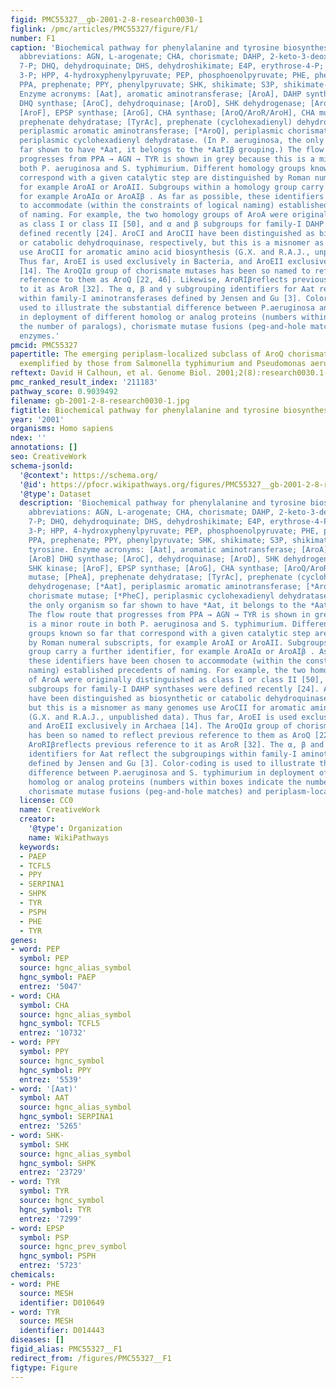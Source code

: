 ```yaml
---
figid: PMC55327__gb-2001-2-8-research0030-1
figlink: /pmc/articles/PMC55327/figure/F1/
number: F1
caption: 'Biochemical pathway for phenylalanine and tyrosine biosynthesis. Small-molecule
  abbreviations: AGN, L-arogenate; CHA, chorismate; DAHP, 2-keto-3-deoxy-D-arabino-heptulosonate
  7-P; DHQ, dehydroquinate; DHS, dehydroshikimate; E4P, erythrose-4-P; EPSP, enolpyruvylshikimate
  3-P; HPP, 4-hydroxyphenylpyruvate; PEP, phosphoenolpyruvate; PHE, phenylalanine;
  PPA, prephenate; PPY, phenylpyruvate; SHK, shikimate; S3P, shikimate-3-P; TYR, tyrosine.
  Enzyme acronyms: [Aat], aromatic aminotransferase; [AroA], DAHP synthase; [AroB]
  DHQ synthase; [AroC], dehydroquinase; [AroD], SHK dehydrogenase; [AroE], SHK kinase;
  [AroF], EPSP synthase; [AroG], CHA synthase; [AroQ/AroR/AroH], CHA mutase; [PheA],
  prephenate dehydratase; [TyrAc], prephenate (cyclohexadienyl) dehydrogenase; [*Aat],
  periplasmic aromatic aminotransferase; [*AroQ], periplasmic chorismate mutase; [*PheC],
  periplasmic cyclohexadienyl dehydratase. (In P. aeruginosa, the only organism so
  far shown to have *Aat, it belongs to the *AatIβ grouping.) The flow route that
  progresses from PPA → AGN → TYR is shown in grey because this is a minor route in
  both P. aeruginosa and S. typhimurium. Different homology groups known so far that
  correspond with a given catalytic step are distinguished by Roman numeral subscripts,
  for example AroAI or AroAII. Subgroups within a homology group carry a further identifier,
  for example AroAIα or AroAIβ . As far as possible, these identifiers have been chosen
  to accommodate (within the constraints of logical naming) established precedents
  of naming. For example, the two homology groups of AroA were originally distinguished
  as class I or class II [50], and α and β subgroups for family-I DAHP synthases were
  defined recently [24]. AroCI and AroCII have been distinguished as biosynthetic
  or catabolic dehydroquinase, respectively, but this is a misnomer as many genomes
  use AroCII for aromatic amino acid biosynthesis (G.X. and R.A.J., unpublished data).
  Thus far, AroEI is used exclusively in Bacteria, and AroEII exclusively in Archaea
  [14]. The AroQIα group of chorismate mutases has been so named to reflect previous
  reference to them as AroQ [22, 46]. Likewise, AroRIβreflects previous reference
  to it as AroR [32]. The α, β and γ subgrouping identifiers for Aat reflect the subgroupings
  within family-I aminotransferases defined by Jensen and Gu [3]. Color-coding is
  used to illustrate the substantial difference between P.aeruginosa and S. typhimurium
  in deployment of different homolog or analog proteins (numbers within boxes indicate
  the number of paralogs), chorismate mutase fusions (peg-and-hole matches) and periplasm-localized
  enzymes.'
pmcid: PMC55327
papertitle: The emerging periplasm-localized subclass of AroQ chorismate mutases,
  exemplified by those from Salmonella typhimurium and Pseudomonas aeruginosa.
reftext: David H Calhoun, et al. Genome Biol. 2001;2(8):research0030.1-research0030.16.
pmc_ranked_result_index: '211183'
pathway_score: 0.9039492
filename: gb-2001-2-8-research0030-1.jpg
figtitle: Biochemical pathway for phenylalanine and tyrosine biosynthesis
year: '2001'
organisms: Homo sapiens
ndex: ''
annotations: []
seo: CreativeWork
schema-jsonld:
  '@context': https://schema.org/
  '@id': https://pfocr.wikipathways.org/figures/PMC55327__gb-2001-2-8-research0030-1.html
  '@type': Dataset
  description: 'Biochemical pathway for phenylalanine and tyrosine biosynthesis. Small-molecule
    abbreviations: AGN, L-arogenate; CHA, chorismate; DAHP, 2-keto-3-deoxy-D-arabino-heptulosonate
    7-P; DHQ, dehydroquinate; DHS, dehydroshikimate; E4P, erythrose-4-P; EPSP, enolpyruvylshikimate
    3-P; HPP, 4-hydroxyphenylpyruvate; PEP, phosphoenolpyruvate; PHE, phenylalanine;
    PPA, prephenate; PPY, phenylpyruvate; SHK, shikimate; S3P, shikimate-3-P; TYR,
    tyrosine. Enzyme acronyms: [Aat], aromatic aminotransferase; [AroA], DAHP synthase;
    [AroB] DHQ synthase; [AroC], dehydroquinase; [AroD], SHK dehydrogenase; [AroE],
    SHK kinase; [AroF], EPSP synthase; [AroG], CHA synthase; [AroQ/AroR/AroH], CHA
    mutase; [PheA], prephenate dehydratase; [TyrAc], prephenate (cyclohexadienyl)
    dehydrogenase; [*Aat], periplasmic aromatic aminotransferase; [*AroQ], periplasmic
    chorismate mutase; [*PheC], periplasmic cyclohexadienyl dehydratase. (In P. aeruginosa,
    the only organism so far shown to have *Aat, it belongs to the *AatIβ grouping.)
    The flow route that progresses from PPA → AGN → TYR is shown in grey because this
    is a minor route in both P. aeruginosa and S. typhimurium. Different homology
    groups known so far that correspond with a given catalytic step are distinguished
    by Roman numeral subscripts, for example AroAI or AroAII. Subgroups within a homology
    group carry a further identifier, for example AroAIα or AroAIβ . As far as possible,
    these identifiers have been chosen to accommodate (within the constraints of logical
    naming) established precedents of naming. For example, the two homology groups
    of AroA were originally distinguished as class I or class II [50], and α and β
    subgroups for family-I DAHP synthases were defined recently [24]. AroCI and AroCII
    have been distinguished as biosynthetic or catabolic dehydroquinase, respectively,
    but this is a misnomer as many genomes use AroCII for aromatic amino acid biosynthesis
    (G.X. and R.A.J., unpublished data). Thus far, AroEI is used exclusively in Bacteria,
    and AroEII exclusively in Archaea [14]. The AroQIα group of chorismate mutases
    has been so named to reflect previous reference to them as AroQ [22, 46]. Likewise,
    AroRIβreflects previous reference to it as AroR [32]. The α, β and γ subgrouping
    identifiers for Aat reflect the subgroupings within family-I aminotransferases
    defined by Jensen and Gu [3]. Color-coding is used to illustrate the substantial
    difference between P.aeruginosa and S. typhimurium in deployment of different
    homolog or analog proteins (numbers within boxes indicate the number of paralogs),
    chorismate mutase fusions (peg-and-hole matches) and periplasm-localized enzymes.'
  license: CC0
  name: CreativeWork
  creator:
    '@type': Organization
    name: WikiPathways
  keywords:
  - PAEP
  - TCFL5
  - PPY
  - SERPINA1
  - SHPK
  - TYR
  - PSPH
  - PHE
  - TYR
genes:
- word: PEP
  symbol: PEP
  source: hgnc_alias_symbol
  hgnc_symbol: PAEP
  entrez: '5047'
- word: CHA
  symbol: CHA
  source: hgnc_alias_symbol
  hgnc_symbol: TCFL5
  entrez: '10732'
- word: PPY
  symbol: PPY
  source: hgnc_symbol
  hgnc_symbol: PPY
  entrez: '5539'
- word: '[Aat)'
  symbol: AAT
  source: hgnc_alias_symbol
  hgnc_symbol: SERPINA1
  entrez: '5265'
- word: SHK-
  symbol: SHK
  source: hgnc_alias_symbol
  hgnc_symbol: SHPK
  entrez: '23729'
- word: TYR
  symbol: TYR
  source: hgnc_symbol
  hgnc_symbol: TYR
  entrez: '7299'
- word: ЕPSP
  symbol: PSP
  source: hgnc_prev_symbol
  hgnc_symbol: PSPH
  entrez: '5723'
chemicals:
- word: PHE
  source: MESH
  identifier: D010649
- word: TYR
  source: MESH
  identifier: D014443
diseases: []
figid_alias: PMC55327__F1
redirect_from: /figures/PMC55327__F1
figtype: Figure
---
```

